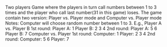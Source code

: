 Two players Game where the players in turn call numbers between 1 to 3 times and the player who call last number(31 in this game) loses.
The game contain two version: Player vs. Player mode and Computer vs. Player mode
Notes: Computer will choose random number between 1 to 3.
E.g., 
  Player A vs. Player B
      1st round:
          Player A: 1
          Player B: 2 3 4
      2nd round:
          Player A: 5 6
          Player B: 7
  Computer vs. Player
      1st round:
          Computer: 1
          Player: 2 3 4
      2nd round:
          Computer: 5 6
          Player: 7
